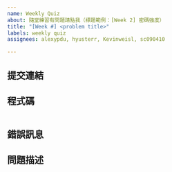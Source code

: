 ```yaml
---
name: Weekly Quiz
about: 隨堂練習有問題請點我（標題範例：[Week 2] 密碼強度）
title: "[Week #] <problem title>"
labels: weekly quiz
assignees: alexypdu, hyusterr, Kevinweisl, sc090410

---
```


## 提交連結

<!--
在批改系統上作答的同學請填寫提交連結，若無則請留空。
-->

## 程式碼

<!--
請填入你的程式碼並注意縮排。
請勿上傳螢幕截圖！
-->

```python

```

## 錯誤訊息

<!-- 若有錯誤訊息請提供截圖，若無則請留空。 -->

## 問題描述

<!-- 請盡量完整地敘述你的問題。 -->
